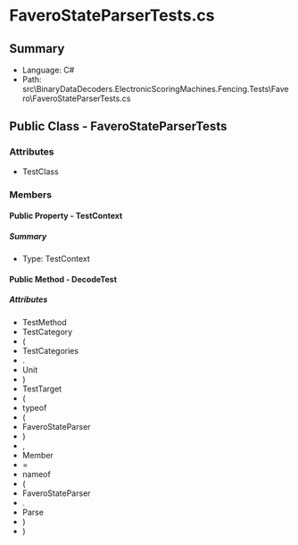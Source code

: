 ﻿# FaveroStateParserTests.cs

## Summary

* Language: C#
* Path: src\BinaryDataDecoders.ElectronicScoringMachines.Fencing.Tests\Favero\FaveroStateParserTests.cs

## Public Class - FaveroStateParserTests

### Attributes

 - TestClass

### Members

#### Public Property - TestContext

##### Summary

 * Type: TestContext 

#### Public Method - DecodeTest

##### Attributes

 - TestMethod
 - TestCategory
 - (
 - TestCategories
 - .
 - Unit
 - )
 - TestTarget
 - (
 - typeof
 - (
 - FaveroStateParser
 - )
 - ,
 - Member
 - =
 - nameof
 - (
 - FaveroStateParser
 - .
 - Parse
 - )
 - )


